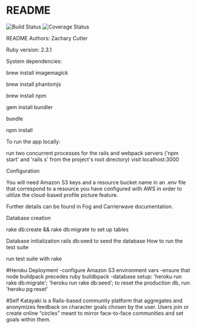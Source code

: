 # README

![Build Status](https://codeship.com/projects/5aecb580-6c95-0134-2387-2643ab6f7762/status?branch=master)
![Coverage Status](https://coveralls.io/repos/zach348/katayaki/badge.png)

README
Authors: Zachary Cutler

Ruby version: 2.3.1

System dependencies:

brew install imagemagick

brew install phantomjs

brew install npm

gem install bundler

bundle

npm install


To run the app locally:

run two concurrent processes for the rails and webpack servers ('npm start' and 'rails s' from the project's root directory)
visit localhost:3000


Configuration

You will need Amazon S3 keys and a resource bucket name in an .env file that correspond to a resource you have configured with AWS in order to utilize the cloud-based profile picture feature.

Further details can be found in Fog and Carrierwave documentation.


Database creation

rake db:create && rake db:migrate to set up tables

Database initialization
rails db:seed to seed the database
How to run the test suite

run test suite with rake


#Heroku Deployment
-configure Amazon S3 environment vars
-ensure that node buildpack precedes ruby buildbpack
-database setup: 'heroku run rake db:migrate'; 'heroku run rake db:seed';
to reset the production db, run: 'heroku pg:reset'


#Self
Katayaki is a Rails-based community platform that aggregates and anonymizes feedback on character goals chosen by the user. Users join or create online “circles” meant to mirror face-to-face communities and set goals within them.
